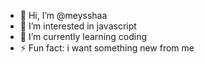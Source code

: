 - 👋 Hi, I’m @meysshaa
- 👀 I’m interested in javascript
- 🌱 I’m currently learning coding
- ⚡ Fun fact: i want something new from me

<!---
meysshaa/meysshaa is a ✨ special ✨ repository because its `README.md` (this file) appears on your GitHub profile.
You can click the Preview link to take a look at your changes.
--->
